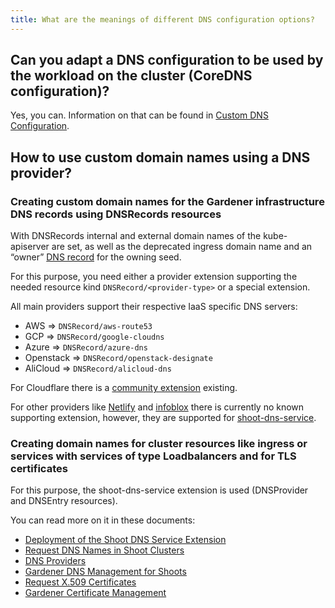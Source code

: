 ```yaml
---
title: What are the meanings of different DNS configuration options?
---
```


## Can you adapt a DNS configuration to be used by the workload on the cluster (CoreDNS configuration)?

Yes, you can. Information on that can be found in [Custom DNS Configuration](https://github.com/gardener/gardener/blob/master/docs/usage/networking/custom-dns-config.md).

## How to use custom domain names using a DNS provider?
  
### Creating custom domain names for the Gardener infrastructure DNS records using DNSRecords resources

With DNSRecords internal and external domain names of the kube-apiserver are set, as well as the deprecated ingress domain name and an “owner” [DNS record](https://github.com/gardener/gardener/blob/master/docs/extensions/resources/dnsrecord.md) for the owning seed.

For this purpose, you need either a provider extension supporting the needed resource kind `DNSRecord/<provider-type>` or a special extension.

All main providers support their respective IaaS specific DNS servers:

* AWS => `DNSRecord/aws-route53`
* GCP => `DNSRecord/google-cloudns`
* Azure => `DNSRecord/azure-dns`
* Openstack => `DNSRecord/openstack-designate`
* AliCloud => `DNSRecord/alicloud-dns`

For Cloudflare there is a [community extension](https://github.com/schrodit/gardener-extension-provider-dns-cloudflare) existing.

For other providers like [Netlify](https://www.netlify.com/) and [infoblox](https://www.infoblox.com/) there is currently no known supporting extension, however, they are supported for [shoot-dns-service](https://github.com/gardener/gardener-extension-shoot-dns-service/blob/master/README.md).

### Creating domain names for cluster resources like ingress or services with services of type Loadbalancers and for TLS certificates

For this purpose, the shoot-dns-service extension is used (DNSProvider and DNSEntry resources).

You can read more on it in these documents:

* [Deployment of the Shoot DNS Service Extension](https://github.com/gardener/gardener-extension-shoot-dns-service/blob/master/docs/operations/deployment.md)
* [Request DNS Names in Shoot Clusters](https://github.com/gardener/gardener-extension-shoot-dns-service/blob/master/docs/usage/dns_names.md)
* [DNS Providers](https://github.com/gardener/gardener-extension-shoot-dns-service/blob/master/docs/usage/dns_providers.md)
* [Gardener DNS Management for Shoots](https://github.com/gardener/gardener-extension-shoot-dns-service/blob/master/docs/operations/deployment.md)
* [Request X.509 Certificates](https://github.com/gardener/gardener-extension-shoot-cert-service/blob/master/docs/usage/request_cert.md)
* [Gardener Certificate Management](https://github.com/gardener/gardener-extension-shoot-cert-service/blob/master/docs/operations/deployment.md)
